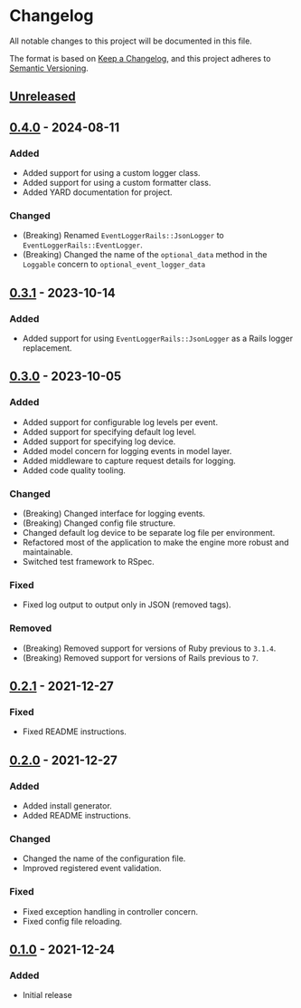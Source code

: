 # Changelog

All notable changes to this project will be documented in this file.

The format is based on [Keep a Changelog](https://keepachangelog.com/en/1.0.0/),
and this project adheres to [Semantic Versioning](https://semver.org/spec/v2.0.0.html).

## [Unreleased]

## [0.4.0] - 2024-08-11

### Added

- Added support for using a custom logger class.
- Added support for using a custom formatter class.
- Added YARD documentation for project.

### Changed

- (Breaking) Renamed `EventLoggerRails::JsonLogger` to `EventLoggerRails::EventLogger`.
- (Breaking) Changed the name of the `optional_data` method in the `Loggable` concern to `optional_event_logger_data`

## [0.3.1] - 2023-10-14

### Added

- Added support for using `EventLoggerRails::JsonLogger` as a Rails logger replacement.

## [0.3.0] - 2023-10-05

### Added

- Added support for configurable log levels per event.
- Added support for specifying default log level.
- Added support for specifying log device.
- Added model concern for logging events in model layer.
- Added middleware to capture request details for logging.
- Added code quality tooling.

### Changed

- (Breaking) Changed interface for logging events.
- (Breaking) Changed config file structure.
- Changed default log device to be separate log file per environment.
- Refactored most of the application to make the engine more robust and maintainable.
- Switched test framework to RSpec.

### Fixed

- Fixed log output to output only in JSON (removed tags).

### Removed

- (Breaking) Removed support for versions of Ruby previous to `3.1.4`.
- (Breaking) Removed support for versions of Rails previous to `7`.

## [0.2.1] - 2021-12-27

### Fixed

- Fixed README instructions.

## [0.2.0] - 2021-12-27

### Added

- Added install generator.
- Added README instructions.

### Changed

- Changed the name of the configuration file.
- Improved registered event validation.

### Fixed

- Fixed exception handling in controller concern.
- Fixed config file reloading.

## [0.1.0] - 2021-12-24

### Added

- Initial release

[Unreleased]: https://github.com/d3d1rty/event_logger_rails/compare/0.4.0...HEAD
[0.4.0]: https://github.com/d3d1rty/event_logger_rails/compare/0.3.1...0.4.0
[0.3.1]: https://github.com/d3d1rty/event_logger_rails/compare/0.3.0...0.3.1
[0.3.0]: https://github.com/d3d1rty/event_logger_rails/compare/0.2.1...0.3.0
[0.2.1]: https://github.com/d3d1rty/event_logger_rails/compare/0.2.0...0.2.1
[0.2.0]: https://github.com/d3d1rty/event_logger_rails/compare/0.1.0...0.2.0
[0.1.0]: https://github.com/d3d1rty/event_logger_rails/releases/tag/0.1.0
